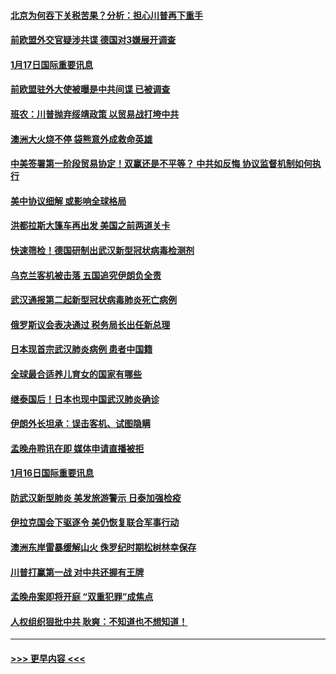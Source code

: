 #### [北京为何吞下关税苦果？分析：担心川普再下重手](../pages/prog202/a102754783.md?t=01172111) 
#### [前欧盟外交官疑涉共谍 德国对3嫌展开调查](../pages/prog202/a102754805.md?t=01172111) 
#### [1月17日国际重要讯息](../pages/prog202/a102754803.md?t=01172111) 
#### [前欧盟驻外大使被曝是中共间谍 已被调查](../pages/prog202/a102754719.md?t=01172111) 
#### [班农：川普抛弃绥靖政策 以贸易战打垮中共](../pages/prog202/a102754679.md?t=01172111) 
#### [澳洲大火烧不停 袋熊意外成救命英雄](../pages/prog202/a102754614.md?t=01172111) 
#### [中美签署第一阶段贸易协定！双赢还是不平等？ 中共如反悔 协议监督机制如何执行](../pages/prog202/a102754464.md?t=01172111) 
#### [美中协议细解 或影响全球格局](../pages/prog202/a102754450.md?t=01172111) 
#### [洪都拉斯大篷车再出发 美国之前两道关卡](../pages/prog202/a102754430.md?t=01172111) 
#### [快速筛检！德国研制出武汉新型冠状病毒检测剂](../pages/prog202/a102754330.md?t=01172111) 
#### [乌克兰客机被击落 五国追究伊朗负全责](../pages/prog202/a102754374.md?t=01172111) 
#### [武汉通报第二起新型冠状病毒肺炎死亡病例](../pages/prog202/a102754298.md?t=01172111) 
#### [俄罗斯议会表决通过 税务局长出任新总理](../pages/prog202/a102754288.md?t=01172111) 
#### [日本现首宗武汉肺炎病例 患者中国籍](../pages/prog202/a102754250.md?t=01172111) 
#### [全球最合适养儿育女的国家有哪些](../pages/prog202/a102754198.md?t=01172111) 
#### [继泰国后！日本也现中国武汉肺炎确诊](../pages/prog202/a102754064.md?t=01172111) 
#### [伊朗外长坦承：误击客机、试图隐瞒](../pages/prog202/a102754062.md?t=01172111) 
#### [孟晚舟聆讯在即 媒体申请直播被拒](../pages/prog202/a102754058.md?t=01172111) 
#### [1月16日国际重要讯息](../pages/prog202/a102754054.md?t=01172111) 
#### [防武汉新型肺炎 美发旅游警示 日泰加强检疫](../pages/prog202/a102753986.md?t=01172111) 
#### [伊拉克国会下驱逐令 美仍恢复联合军事行动](../pages/prog202/a102753975.md?t=01172111) 
#### [澳洲东岸雷暴缓解山火 侏罗纪时期松树林幸保存](../pages/prog202/a102753943.md?t=01172111) 
#### [川普打赢第一战 对中共还握有王牌](../pages/prog202/a102753874.md?t=01172111) 
#### [孟晚舟案即将开庭 “双重犯罪”成焦点](../pages/prog202/a102753891.md?t=01172111) 
#### [人权组织狠批中共 耿爽：不知道也不想知道！](../pages/prog202/a102753872.md?t=01172111) 

----
#### [ >>> 更早内容 <<< ](../indexes/prog202-earlier.md)
